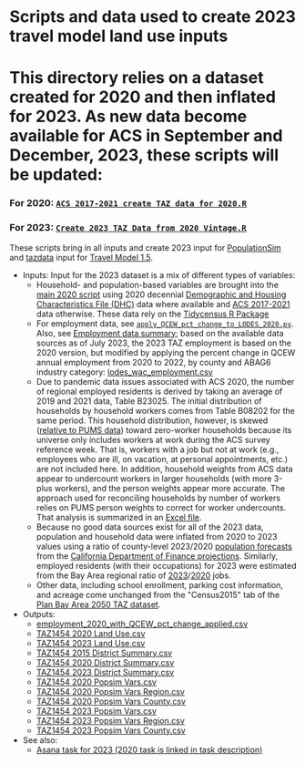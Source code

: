 
# Scripts and data used to create 2023 travel model land use inputs

# This directory relies on a dataset created for 2020 and then inflated for 2023. As new data become available for ACS in September and December, 2023, these scripts will be updated:

### For 2020: [`ACS 2017-2021 create TAZ data for 2020.R`](../2020/ACS%202017-2021%20create%20TAZ%20data%20for%202020.R)
### For 2023: [`Create 2023 TAZ Data from 2020 Vintage.R`](Create%202023%20TAZ%20Data%20from%202020%20Vintage.R)

These scripts bring in all inputs and create 2023 input for [PopulationSim](https://github.com/BayAreaMetro/PopulationSim) and [tazdata](https://github.com/BayAreaMetro/modeling-website/wiki/TazData) input for [Travel Model 1.5](https://github.com/BayAreaMetro/travel-model-one).

* Inputs: Input for the 2023 dataset is a mix of different types of variables: 
  * Household- and population-based variables are brought into the [main 2020 script](https://github.com/BayAreaMetro/petrale/blob/main/applications/travel_model_lu_inputs/2020/ACS%202017-2021%20create%20TAZ%20data%20for%202020.R) using 2020 decennial [Demographic and Housing Characteristics File (DHC)](https://www.census.gov/data/tables/2023/dec/2020-census-dhc.html) data where available and [ACS 2017-2021](https://www.census.gov/newsroom/press-kits/2022/acs-5-year.html) data otherwise. These data rely on the [Tidycensus R Package](https://walker-data.com/tidycensus/)
  * For employment data, see [`apply_QCEW_pct_change_to_LODES_2020.py`](apply_QCEW_pct_change_to_LODES_2020.py). Also, see [Employment data summary](../2020/Employment); based on the available data sources as of July 2023, the 2023 TAZ employment is based on the 2020 version, but modified by applying the percent change in QCEW annual employment from 2020 to 2022, by county and ABAG6 industry category: [lodes_wac_employment.csv](../2020/Employment/lodes_wac_employment.csv)
  * Due to pandemic data issues associated with ACS 2020, the number of regional employed residents is derived by taking an average of 2019 and 2021 data, Table B23025. The initial distribution of households by household workers comes from Table B08202 for the same period. This household distribution, however, is skewed ([relative to PUMS data](https://github.com/BayAreaMetro/PUMS-Data/blob/master/Analysis/ACS%20PUMS%202017-2021/ACS%202017-2021%20PUMS%20HH%20and%20Person%20Worker%20Research.R)) toward zero-worker households because its universe only includes workers at work during the ACS survey reference week. That is, workers with a job but not at work (e.g., employees who are ill, on vacation, at personal appointments, etc.) are not included here. In addition, household weights from ACS data appear to undercount workers in larger households (with more 3-plus workers), and the person weights appear more accurate. The approach used for reconciling households by number of workers relies on PUMS person weights to correct for worker undercounts. That analysis is summarized in an [Excel file](../2020/Workers/ACSPUMS_WorkerTotals_2017-2021_Comparisons.xlsx). 
  * Because no good data sources exist for all of the 2023 data, population and household data were inflated from 2020 to 2023 values using a ratio of county-level 2023/2020 [population forecasts](https://dof.ca.gov/wp-content/uploads/sites/352/Forecasting/Demographics/Documents/P2A_County_Total.xlsx) from the [California Department of Finance projections](https://dof.ca.gov/forecasting/demographics/projections/). Similarly, employed residents (with their occupations) for 2023 were estimated from the Bay Area regional ratio of [2023](employment_2020_with_QCEW_pct_change_applied.csv)/[2020](../2020/Employment/lodes_wac_employment.csv) jobs.
  * Other data, including school enrollment, parking cost information, and acreage come unchanged from the "Census2015" tab of the [Plan Bay Area 2050 TAZ dataset](https://mtcdrive.box.com/s/q6sfcp52bqifb24r9ntvvmg82cj1wdu3).
* Outputs:
  * [employment_2020_with_QCEW_pct_change_applied.csv](employment_2020_with_QCEW_pct_change_applied.csv)
  * [TAZ1454 2020 Land Use.csv](../2020/TAZ1454%202020%20Land%20Use.csv)
  * [TAZ1454 2023 Land Use.csv](TAZ1454%202023%20Land%20Use.csv)
  * [TAZ1454 2015 District Summary.csv](../2020/TAZ1454%202015%20District%20Summary.csv)
  * [TAZ1454 2020 District Summary.csv](../2020/TAZ1454%202020%20District%20Summary.csv)
  * [TAZ1454 2023 District Summary.csv](TAZ1454%202023%20District%20Summary.csv)
  * [TAZ1454 2020 Popsim Vars.csv](../2020/TAZ1454%202020%20Popsim%20Vars.csv)
  * [TAZ1454 2020 Popsim Vars Region.csv](../2020/TAZ1454%202020%20Popsim%20Vars%20Region.csv)
  * [TAZ1454 2020 Popsim Vars County.csv](../2020/TAZ1454%202020%20Popsim%20Vars%20County.csv)
  * [TAZ1454 2023 Popsim Vars.csv](TAZ1454%202023%20Popsim%20Vars.csv)
  * [TAZ1454 2023 Popsim Vars Region.csv](TAZ1454%202023%20Popsim%20Vars%20Region.csv)
  * [TAZ1454 2023 Popsim Vars County.csv](TAZ1454%202023%20Popsim%20Vars%20County.csv)
* See also:
  * [Asana task for 2023 (2020 task is linked in task description)](https://app.asana.com/0/310827677834656/1204829066162039/f)

